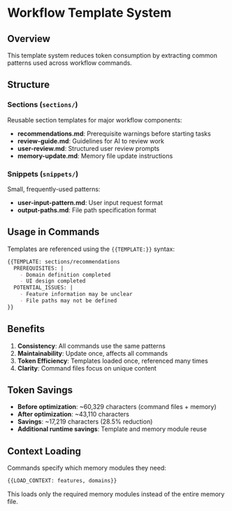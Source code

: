 # Workflow Template System

## Overview

This template system reduces token consumption by extracting common patterns used across workflow commands.

## Structure

### Sections (`sections/`)

Reusable section templates for major workflow components:

- **recommendations.md**: Prerequisite warnings before starting tasks
- **review-guide.md**: Guidelines for AI to review work
- **user-review.md**: Structured user review prompts
- **memory-update.md**: Memory file update instructions

### Snippets (`snippets/`)

Small, frequently-used patterns:

- **user-input-pattern.md**: User input request format
- **output-paths.md**: File path specification format

## Usage in Commands

Templates are referenced using the `{{TEMPLATE:}}` syntax:

```markdown
{{TEMPLATE: sections/recommendations
  PREREQUISITES: |
    - Domain definition completed
    - UI design completed
  POTENTIAL_ISSUES: |
    - Feature information may be unclear
    - File paths may not be defined
}}
```

## Benefits

1. **Consistency**: All commands use the same patterns
2. **Maintainability**: Update once, affects all commands
3. **Token Efficiency**: Templates loaded once, referenced many times
4. **Clarity**: Command files focus on unique content

## Token Savings

- **Before optimization**: ~60,329 characters (command files + memory)
- **After optimization**: ~43,110 characters
- **Savings**: ~17,219 characters (28.5% reduction)
- **Additional runtime savings**: Template and memory module reuse

## Context Loading

Commands specify which memory modules they need:

```markdown
{{LOAD_CONTEXT: features, domains}}
```

This loads only the required memory modules instead of the entire memory file.
